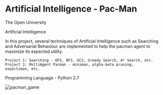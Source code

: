 # Artificial Intelligence - Pac-Man

The Open University

Artificial Intelligence

In this project, several techniques of Artificial Intelligence such as Searching and Adversarial Behaviour 
are implemented to help the pacman agent to maximize its expected utility.

    Project 1: Searching - DFS, BFS, UCS, Greedy Search, A* Search, etc.
    Project 2: MultiAgent Pacman - minimax, alpha-beta pruning, expectimax, etc.

Programming Language - Python 2.7

![pacman_game](https://user-images.githubusercontent.com/107938584/192377236-9f1c3c66-6390-4f83-be7f-110e4f7ddfc0.gif)
